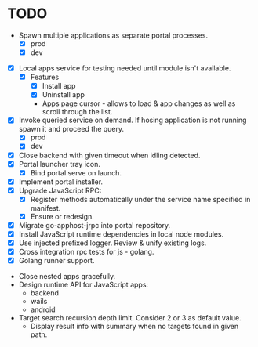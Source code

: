 # TODO

* Spawn multiple applications as separate portal processes.
    * [x] prod
    * [x] dev
* [x] Local apps service for testing needed until module isn't available.
    * [x] Features
        * [x] Install app
        * [x] Uninstall app
        * Apps page cursor - allows to load & app changes as well as scroll through the list.
* [x] Invoke queried service on demand. If hosing application is not running spawn it and proceed the query.
    * [x] prod
    * [x] dev
* [x] Close backend with given timeout when idling detected.
* [x] Portal launcher tray icon.
    * [x] Bind portal serve on launch.
* [x] Implement portal installer.
* [x] Upgrade JavaScript RPC:
    * [x] Register methods automatically under the service name specified in manifest.
    * [x] Ensure or redesign.
* [x] Migrate go-apphost-jrpc into portal repository.
* [x] Install JavaScript runtime dependencies in local node modules.
* [x] Use injected prefixed logger. Review & unify existing logs.
* [x] Cross integration rpc tests for js - golang.
* [x] Golang runner support.
* Close nested apps gracefully.
* Design runtime API for JavaScript apps:
    * backend
    * wails
    * android
* Target search recursion depth limit. Consider 2 or 3 as default value. 
  * Display result info with summary when no targets found in given path.